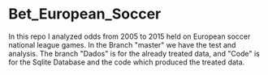# Bet_European_Soccer
In this repo I analyzed odds from 2005 to 2015 held on European soccer national league games. 
In the Branch "master" we have the test and analysis. The branch "Dados" is for the already treated data, and "Code" is for the Sqlite Database and the code which produced the treated data.
